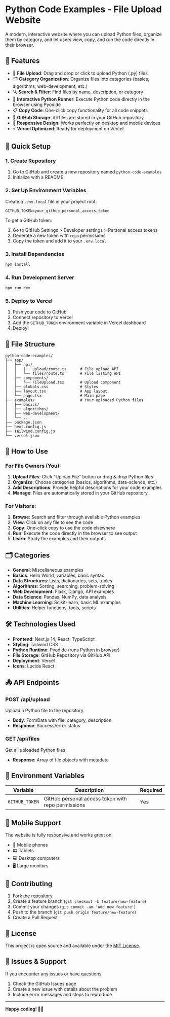 # Python Code Examples - File Upload Website

A modern, interactive website where you can upload Python files, organize them by category, and let users view, copy, and run the code directly in their browser.

## 🌟 Features

- 📁 **File Upload**: Drag and drop or click to upload Python (.py) files
- 🗂️ **Category Organization**: Organize files into categories (basics, algorithms, web-development, etc.)
- 🔍 **Search & Filter**: Find files by name, description, or category
- 🐍 **Interactive Python Runner**: Execute Python code directly in the browser using Pyodide
- 📋 **Copy Code**: One-click copy functionality for all code snippets
- 💾 **GitHub Storage**: All files are stored in your GitHub repository
- 📱 **Responsive Design**: Works perfectly on desktop and mobile devices
- ⚡ **Vercel Optimized**: Ready for deployment on Vercel

## 🚀 Quick Setup

### 1. Create Repository
1. Go to GitHub and create a new repository named `python-code-examples`
2. Initialize with a README

### 2. Set Up Environment Variables
Create a `.env.local` file in your project root:
```env
GITHUB_TOKEN=your_github_personal_access_token
```

To get a GitHub token:
1. Go to GitHub Settings > Developer settings > Personal access tokens
2. Generate a new token with `repo` permissions
3. Copy the token and add it to your `.env.local`

### 3. Install Dependencies
```bash
npm install
```

### 4. Run Development Server
```bash
npm run dev
```

### 5. Deploy to Vercel
1. Push your code to GitHub
2. Connect repository to Vercel
3. Add the `GITHUB_TOKEN` environment variable in Vercel dashboard
4. Deploy!

## 📂 File Structure

```
python-code-examples/
├── app/
│   ├── api/
│   │   ├── upload/route.ts      # File upload API
│   │   └── files/route.ts       # File listing API
│   ├── components/
│   │   └── FileUpload.tsx       # Upload component
│   ├── globals.css              # Styles
│   ├── layout.tsx               # App layout
│   └── page.tsx                 # Main page
├── examples/                    # Your uploaded Python files
│   ├── basics/
│   ├── algorithms/
│   ├── web-development/
│   └── ...
├── package.json
├── next.config.js
├── tailwind.config.js
└── vercel.json
```

## 📝 How to Use

### For File Owners (You):
1. **Upload Files**: Click "Upload File" button or drag & drop Python files
2. **Organize**: Choose categories (basics, algorithms, data-science, etc.)
3. **Add Descriptions**: Provide helpful descriptions for your code examples
4. **Manage**: Files are automatically stored in your GitHub repository

### For Visitors:
1. **Browse**: Search and filter through available Python examples
2. **View**: Click on any file to see the code
3. **Copy**: One-click copy to use the code elsewhere  
4. **Run**: Execute the code directly in the browser to see output
5. **Learn**: Study the examples and their outputs

## 🗂️ Categories

- **General**: Miscellaneous examples
- **Basics**: Hello World, variables, basic syntax
- **Data Structures**: Lists, dictionaries, sets, tuples
- **Algorithms**: Sorting, searching, problem-solving
- **Web Development**: Flask, Django, API examples
- **Data Science**: Pandas, NumPy, data analysis
- **Machine Learning**: Scikit-learn, basic ML examples
- **Utilities**: Helper functions, tools, scripts

## 🛠️ Technologies Used

- **Frontend**: Next.js 14, React, TypeScript
- **Styling**: Tailwind CSS
- **Python Runtime**: Pyodide (runs Python in browser)
- **File Storage**: GitHub Repository via GitHub API
- **Deployment**: Vercel
- **Icons**: Lucide React

## 📤 API Endpoints

### POST /api/upload
Upload a Python file to the repository
- **Body**: FormData with file, category, description
- **Response**: Success/error status

### GET /api/files  
Get all uploaded Python files
- **Response**: Array of file objects with metadata

## 🔧 Environment Variables

| Variable | Description | Required |
|----------|-------------|----------|
| `GITHUB_TOKEN` | GitHub personal access token with repo permissions | Yes |

## 📱 Mobile Support

The website is fully responsive and works great on:
- 📱 Mobile phones
- 📟 Tablets  
- 💻 Desktop computers
- 🖥️ Large monitors

## 🤝 Contributing

1. Fork the repository
2. Create a feature branch (`git checkout -b feature/new-feature`)
3. Commit your changes (`git commit -am 'Add new feature'`)
4. Push to the branch (`git push origin feature/new-feature`)
5. Create a Pull Request

## 📄 License

This project is open source and available under the [MIT License](LICENSE).

## 🐛 Issues & Support

If you encounter any issues or have questions:
1. Check the GitHub Issues page
2. Create a new issue with details about the problem
3. Include error messages and steps to reproduce

---

**Happy coding! 🐍✨**